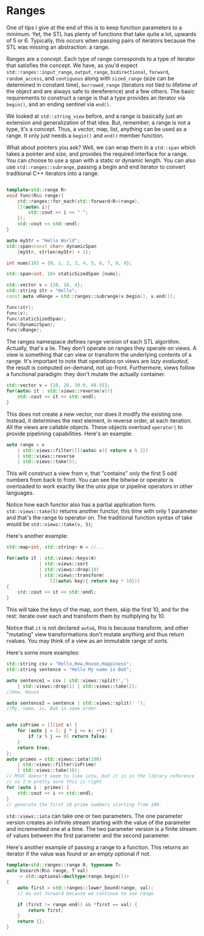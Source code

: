 # Ranges

One of tips I give at the end of this is to keep function parameters to a minimum.
Yet, the STL has plenty of functions that take quite a lot, upwards of 5 or 6.
Typically, this occurs when passing pairs of iterators because the STL was missing an abstraction: a range.

Ranges are a concept.
Each type of range corresponds to a type of iterator that satisfies the concept.
We have, as you'd expect `std::ranges::input_range`, `output_range`, `bidirectional`, `forward`, `random_access`, and `contiguous` along with `sized_range` (size can be determined in constant time),
`borrowed_range` (iterators not tied to lifetime of the object and are always safe to dereference) and a few others.
The basic requirements to construct a range is that a type provides an iterator via `begin()`, and an ending sentinel via `end()`. 

We looked at `std::string_view` before, and a range is basically just an extension and generalization of that idea. But, remember, a range is not a type, it's a concept.
Thus, a vector, map, list, anything can be used as a range. It only just needs a `begin()` and `end()` member function. 

What about pointers you ask? Well, we can wrap them in a `std::span` which takes a pointer and size, and provides the required interface for a range.
You can choose to use a span with a static or dynamic length. You can also use `std::ranges::subrange`, passing a begin and end iterator to convert traditional
C++ iterators into a range.
```C++

template<std::range R>
void func(R&& range){
    std::ranges::for_each(std::forward<R>(range), 
    [](auto& i){
        std::cout << i << " ";
    });
    std::cout << std::endl;
}

auto myStr = "Hello World";
std::span<const char> dynamicSpan 
    {myStr, strlen(myStr) + 1};

int nums[10] = {0, 1, 2, 3, 4, 5, 6, 7, 8, 9};

std::span<int, 10> staticSizedSpan {nums};

std::vector v = {20, 10, 4};
std::string str = "Hello";
const auto vRange = std::ranges::subrange(v.begin(), v.end());

func(str);
func(v);
func(staticSizedSpan);
func(dynamicSpan);
func(vRange);
```

The ranges namespace defines range version of each STL algorithm.
Actually, that's a lie. They don't operate on ranges they operate on views.
A view is something that can view or transform the underlying contents of a range.
It's important to note that operations on views are *lazy evaluated*,
the result is computed on-demand, not up-front.
Furthermore, views follow a functional paradigm: they don't mutate the actually container.

```C++
std::vector v = {10, 20, 30.0, 40.55};
for(auto& it : std::views::reverse(v)){
    std::cout << it << std::endl;
}
```
This does not create a new vector, nor does it modify the existing one.
Instead, it determines the next element, in reverse order, at each iteration.
All the views are callable objects. These objects overload `operator|` to provide pipelining capabilities. Here's an example:
```C++
auto range = v
    | std::views::filter([](auto& x){ return x % 2})
    | std::views::reverse
    | std::views::take(5);
```
This will construct a view from v, that "contains" only the first 5 odd numbers from back to front.
You can see the bitwise or operator is overloaded to work exactly like the unix pipe or pipeline operators in other languages.

Notice how each functor also has a partial application form.
`std::views::take(5)` returns another functor, this time with only 1 parameter and that's the range to operator on.
The traditional function syntax of take would be `std::views::take(v, 5)`;

Here's another example:
```C++
std::map<int, std::string> m = //...

for(auto it : std::views::keys(m)
            | std::views::sort
            | std::views::drop(10)
            | std::views::transform(
                [](auto& key){ return key * 10}))
{
    std::cout << it << std::endl;
}
```
This will take the keys of the map, sort them, skip the first 10, and for the rest: iterate over each and transform them by multiplying by 10. 

Notice that `it` is not declared `auto&`, this is because transform, and other "mutating" view transformations don't mutate anything and thus return rvalues.
You may think of a view as an immutable range of sorts.

Here's some more examples:
```C++
std::string csv = "Hello,How,House,Happiness";
std::string sentence = "Hello My name is Bob";

auto sentence1 = csv | std::views::split(',') 
    | std::views::drop(1) | std::views::take(2);
//How, House

auto sentence2 = sentence | std::views::split(' ');
//My, name, is, Bob in some order


auto isPrime = [](int x) {
    for (auto j = 2; j * j <= x; ++j) {
        if (x % j == 0) return false;
    }
    return true;
};
auto primes = std::views::iota(100)
    | std::views::filter(isPrime)
    | std::views::take(10);
// MSVC doesn't seem to like iota, but it is in the library reference
// so I'm pretty sure this is right
for (auto i : primes) {
    std::cout << i << std::endl;
}
// generate the first 10 prime numbers starting from 100.
```
`std::views::iota` can take one or two parameters.
The one parameter version creates an infinite stream starting with the value of the parameter and incremented one at a time.
The two parameter version is a finite stream of values between the first parameter and the second parameter.

Here's another example of passing a range to a function. This returns an iterator if the value was found or an empty optional if not.
```C++
template<std::ranges::range R, typename T>
auto bsearch(R&& range, T val) 
    -> std::optional<decltype(range.begin())> 
{
	auto first = std::ranges::lower_bound(range, val);
    // do not forward because we continue to use range

	if (first != range.end() && *first == val) {
		return first;
	}
	return {};
}
```